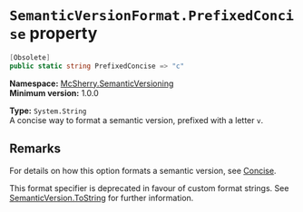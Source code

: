 # `SemanticVersionFormat.PrefixedConcise` property

```c#
[Obsolete]
public static string PrefixedConcise => "c"
```

**Namespace:** [McSherry.SemanticVersioning][1]  
**Minimum version:** 1.0.0

[1]: ../

**Type:** `System.String`  
A concise way to format a semantic version, prefixed with a
letter `v`.


## Remarks

For details on how this option formats a semantic version, see
[Concise][2].

This format specifier is deprecated in favour of custom format strings. See [SemanticVersion.ToString][3] for further information.

[2]: ./Concise.md
[3]: ../SemanticVersion/IFormattable.ToString(String,IFormatProvider).md